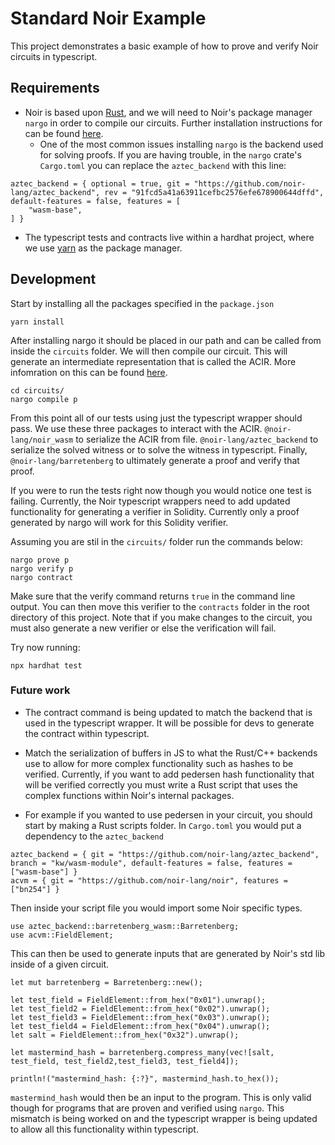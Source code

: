 # Standard Noir Example

This project demonstrates a basic example of how to prove and verify Noir circuits in typescript. 

## Requirements

- Noir is based upon [Rust](https://www.rust-lang.org/tools/install), and we will need to Noir's package manager `nargo` in order to compile our circuits. Further installation instructions for can be found [here](https://noir-lang.github.io/book/getting_started/install.html).
    - One of the most common issues installing `nargo` is the backend used for solving proofs. If you are having trouble, in the `nargo` crate's `Cargo.toml` you can replace the `aztec_backend` with this line: 
```
aztec_backend = { optional = true, git = "https://github.com/noir-lang/aztec_backend", rev = "91fcd5a41a63911cefbc2576efe678900644dffd", default-features = false, features = [
    "wasm-base",
] }
```
- The typescript tests and contracts live within a hardhat project, where we use [yarn](https://classic.yarnpkg.com/lang/en/docs/install/#mac-stable) as the package manager. 

## Development

Start by installing all the packages specified in the `package.json`

```shell
yarn install
```

After installing nargo it should be placed in our path and can be called from inside the `circuits` folder. We will then compile our circuit. This will generate an intermediate representation that is called the ACIR. More infomration on this can be found [here](https://noir-lang.github.io/book/acir.html).  

```shell
cd circuits/
nargo compile p
```

From this point all of our tests using just the typescript wrapper should pass. We use these three packages to interact with the ACIR. `@noir-lang/noir_wasm` to serialize the ACIR from file. `@noir-lang/aztec_backend` to serialize the solved witness or to solve the witness in typescript. Finally, `@noir-lang/barretenberg` to ultimately generate a proof and verify that proof.

If you were to run the tests right now though you would notice one test is failing. Currently, the Noir typescript wrappers need to add updated functionality for generating a verifier in Solidity. Currently only a proof generated by nargo will work for this Solidity verifier. 

Assuming you are stil in the `circuits/` folder run the commands below:

```shell
nargo prove p
nargo verify p
nargo contract
```

Make sure that the verify command returns `true` in the command line output. You can then move this verifier to the `contracts` folder in the root directory of this project. Note that if you make changes to the circuit, you must also generate a new verifier or else the verification will fail.

Try now running:

```shell
npx hardhat test
```

### Future work

- The contract command is being updated to match the backend that is used in the typescript wrapper. It will be possible for devs to generate the contract within typescript.
- Match the serialization of buffers in JS to what the Rust/C++ backends use to allow for more complex functionality such as hashes to be verified. Currently, if you want to add pedersen hash functionality that will be verified correctly you must write a Rust script that uses the complex functions within Noir's internal packages. 

- For example if you wanted to use pedersen in your circuit, you should start by making a Rust scripts folder. In `Cargo.toml` you would put a dependency to the `aztec_backend`
    
```
aztec_backend = { git = "https://github.com/noir-lang/aztec_backend", branch = "kw/wasm-module", default-features = false, features = ["wasm-base"] }
acvm = { git = "https://github.com/noir-lang/noir", features = ["bn254"] }
```
Then inside your script file you would import some Noir specific types. 
```
use aztec_backend::barretenberg_wasm::Barretenberg;
use acvm::FieldElement;
```

This can then be used to generate inputs that are generated by Noir's std lib inside of a given circuit.

```
let mut barretenberg = Barretenberg::new();

let test_field = FieldElement::from_hex("0x01").unwrap();
let test_field2 = FieldElement::from_hex("0x02").unwrap();
let test_field3 = FieldElement::from_hex("0x03").unwrap();
let test_field4 = FieldElement::from_hex("0x04").unwrap();
let salt = FieldElement::from_hex("0x32").unwrap();

let mastermind_hash = barretenberg.compress_many(vec![salt, test_field, test_field2,test_field3, test_field4]);

println!("mastermind_hash: {:?}", mastermind_hash.to_hex());
```
`mastermind_hash` would then be an input to the program. This is only valid though for programs that are proven and verified using `nargo`. This mismatch is being worked on and the typescript wrapper is being updated to allow all this functionality within typescript.
